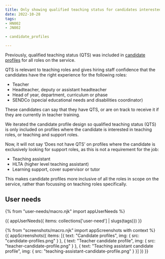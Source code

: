 ```yaml
---
title: Only showing qualified teaching status for candidates interested in teaching roles
date: 2022-10-28
tags:
- HN002
- JN002

- candidate_profiles

---
```


Previously, qualified teaching status (QTS) was included in [candidate profiles](/creating-a-jobseeker-profile-iteration-2/) for all roles on the service.

QTS is relevant to teaching roles and gives hiring staff confidence that the candidates have the right experience for the following roles:
- Teacher
- Headteacher, deputy or assistant headteacher
- Head of year, department, curriculum or phase
- SENDCo (special educational needs and disabilities coordinator)

These candidates can say that they have QTS, or are on track to receive it if they are currently in teacher training.

We iterated the candidate profile design so qualified teaching status (QTS) is only included on profiles where the candidate is interested in teaching roles, or teaching and support roles.

Now, it will not say ‘Does not have QTS’ on profiles where the candidate is exclusively looking for support roles, as this is not a requirement for the job:
- Teaching assistant
- HLTA (higher level teaching assistant)
- Learning support, cover supervisor or tutor

This makes candidate profiles more inclusive of all the roles in scope on the service, rather than focussing on teaching roles specifically.



## User needs

{% from "user-needs/macro.njk" import appUserNeeds %}

{{ appUserNeeds({ items: collections['user-need'] | slugs(tags)}) }}


{% from "screenshots/macro.njk" import appScreenshots with context %}
{{ appScreenshots({
  items: [{
    text: "Candidate profiles",
    img: { src: "candidate-profiles.png" }
  }, {
    text: "Teacher candidate profile",
    img: { src: "teacher-candidate-profile.png" }
  }, {
    text: "Teaching assistant candidate profile",
    img: { src: "teaching-assistant-candidate-profile.png" }
  }]
}) }}
